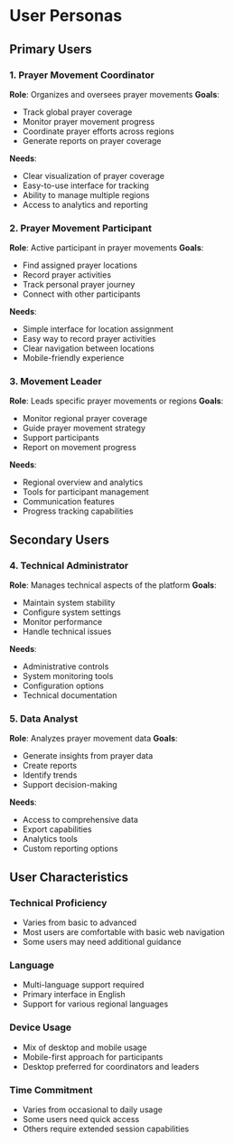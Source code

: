# User Personas

## Primary Users

### 1. Prayer Movement Coordinator
**Role**: Organizes and oversees prayer movements
**Goals**:
- Track global prayer coverage
- Monitor prayer movement progress
- Coordinate prayer efforts across regions
- Generate reports on prayer coverage

**Needs**:
- Clear visualization of prayer coverage
- Easy-to-use interface for tracking
- Ability to manage multiple regions
- Access to analytics and reporting

### 2. Prayer Movement Participant
**Role**: Active participant in prayer movements
**Goals**:
- Find assigned prayer locations
- Record prayer activities
- Track personal prayer journey
- Connect with other participants

**Needs**:
- Simple interface for location assignment
- Easy way to record prayer activities
- Clear navigation between locations
- Mobile-friendly experience

### 3. Movement Leader
**Role**: Leads specific prayer movements or regions
**Goals**:
- Monitor regional prayer coverage
- Guide prayer movement strategy
- Support participants
- Report on movement progress

**Needs**:
- Regional overview and analytics
- Tools for participant management
- Communication features
- Progress tracking capabilities

## Secondary Users

### 4. Technical Administrator
**Role**: Manages technical aspects of the platform
**Goals**:
- Maintain system stability
- Configure system settings
- Monitor performance
- Handle technical issues

**Needs**:
- Administrative controls
- System monitoring tools
- Configuration options
- Technical documentation

### 5. Data Analyst
**Role**: Analyzes prayer movement data
**Goals**:
- Generate insights from prayer data
- Create reports
- Identify trends
- Support decision-making

**Needs**:
- Access to comprehensive data
- Export capabilities
- Analytics tools
- Custom reporting options

## User Characteristics

### Technical Proficiency
- Varies from basic to advanced
- Most users are comfortable with basic web navigation
- Some users may need additional guidance

### Language
- Multi-language support required
- Primary interface in English
- Support for various regional languages

### Device Usage
- Mix of desktop and mobile usage
- Mobile-first approach for participants
- Desktop preferred for coordinators and leaders

### Time Commitment
- Varies from occasional to daily usage
- Some users need quick access
- Others require extended session capabilities 